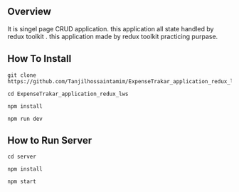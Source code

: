 ## Overview
It is singel page CRUD application. this application all state handled by redux toolkit .
this application made by redux toolkit practicing purpase.
 ## How To Install 
 ```
git clone https://github.com/Tanjilhossaintamim/ExpenseTrakar_application_redux_lws.git
```
```
cd ExpenseTrakar_application_redux_lws
```
```
npm install
```
```
npm run dev
```

## How to Run Server
```
cd server
```
```
npm install
```
```
npm start
```
